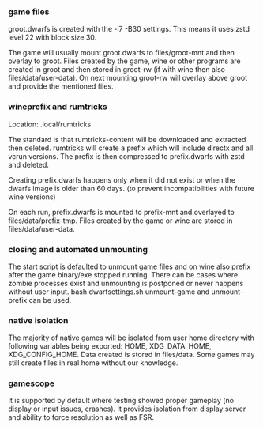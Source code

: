 ### game files

groot.dwarfs is created with the -l7 -B30 settings. This means it uses zstd level 22 with block size 30.

The game will usually mount groot.dwarfs to files/groot-mnt and then overlay to groot. Files created by the game, wine or other programs are created in groot and then stored in groot-rw (if with wine then also files/data/user-data). On next mounting groot-rw will overlay above groot and provide the mentioned files.

### wineprefix and rumtricks

Location: .local/rumtricks

The standard is that rumtricks-content will be downloaded and extracted then deleted. rumtricks will create a prefix which will include directx and all vcrun versions. The prefix is then compressed to prefix.dwarfs with zstd and deleted.

Creating prefix.dwarfs happens only when it did not exist or when the dwarfs image is older than 60 days. (to prevent incompatibilities with future wine versions)

On each run, prefix.dwarfs is mounted to prefix-mnt and overlayed to files/data/prefix-tmp. Files created by the game or wine are stored in files/data/user-data.

### closing and automated unmounting

The start script is defaulted to unmount game files and on wine also prefix after the game binary/exe stopped running. There can be cases where zombie processes exist and unmounting is postponed or never happens without user input. bash dwarfsettings.sh unmount-game and unmount-prefix can be used.

### native isolation

The majority of native games will be isolated from user home directory with following variables being exported: HOME, XDG_DATA_HOME, XDG_CONFIG_HOME. Data created is stored in files/data. Some games may still create files in real home without our knowledge.

### gamescope

It is supported by default where testing showed proper gameplay (no display or input issues, crashes). It provides isolation from display server and ability to force resolution as well as FSR.
